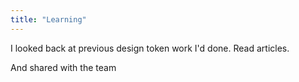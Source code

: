 ```yaml
---
title: "Learning"
---
```


I looked back at previous design token work I'd done. Read articles.

And shared with the team